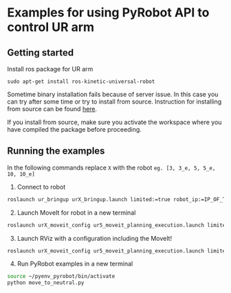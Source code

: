 
# Examples for using PyRobot API to control UR arm


## Getting started
Install ros package for UR arm
```
sudo apt-get install ros-kinetic-universal-robot
```
Sometime binary installation fails because of server issue. In this case you can try after some time or try to install from source. Instruction for installing from source can be found [here](https://github.com/ros-industrial/universal_robot).

If you install from source, make sure you activate the workspace where you have compiled the package before proceeding.

## Running the examples
In the following commands replace `X` with the robot `eg. [3, 3_e, 5, 5_e, 10, 10_e]
`
1. Connect to robot
```bash
roslaunch ur_bringup urX_bringup.launch limited:=true robot_ip:=IP_OF_THE_ROBOT [reverse_port:=REVERSE_PORT]
```

2. Launch MoveIt for robot in a new terminal
```bash
roslaunch urX_moveit_config ur5_moveit_planning_execution.launch limited:=true
```

3. Launch RViz with a configuration including the MoveIt! 
```bash
roslaunch urX_moveit_config ur5_moveit_planning_execution.launch limited:=true
```

4. Run PyRobot examples in a new terminal
```bash
source ~/pyenv_pyrobot/bin/activate
python move_to_neutral.py
```